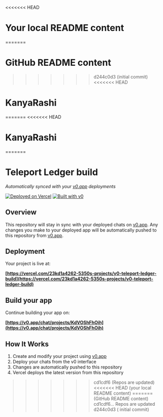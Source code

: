 <<<<<<< HEAD
# Your local README content
=======
# GitHub README content
>>>>>>> d244c0d3 (initial commit)
<<<<<<< HEAD
# KanyaRashi
=======
<<<<<<< HEAD
# KanyaRashi
=======
# Teleport Ledger build

*Automatically synced with your [v0.app](https://v0.app) deployments*

[![Deployed on Vercel](https://img.shields.io/badge/Deployed%20on-Vercel-black?style=for-the-badge&logo=vercel)](https://vercel.com/23kd1a4262-5350s-projects/v0-teleport-ledger-build)
[![Built with v0](https://img.shields.io/badge/Built%20with-v0.app-black?style=for-the-badge)](https://v0.app/chat/projects/KdVOShFhOih)

## Overview

This repository will stay in sync with your deployed chats on [v0.app](https://v0.app).
Any changes you make to your deployed app will be automatically pushed to this repository from [v0.app](https://v0.app).

## Deployment

Your project is live at:

**[https://vercel.com/23kd1a4262-5350s-projects/v0-teleport-ledger-build](https://vercel.com/23kd1a4262-5350s-projects/v0-teleport-ledger-build)**

## Build your app

Continue building your app on:

**[https://v0.app/chat/projects/KdVOShFhOih](https://v0.app/chat/projects/KdVOShFhOih)**

## How It Works

1. Create and modify your project using [v0.app](https://v0.app)
2. Deploy your chats from the v0 interface
3. Changes are automatically pushed to this repository
4. Vercel deploys the latest version from this repository
>>>>>>> cd1cdf6 (Repos are updated)
<<<<<<< HEAD
(your local README content)
=======
(GitHub README content)
>>>>>>> cd1cdf6... Repos are updated
>>>>>>> d244c0d3 ( initial commit)
